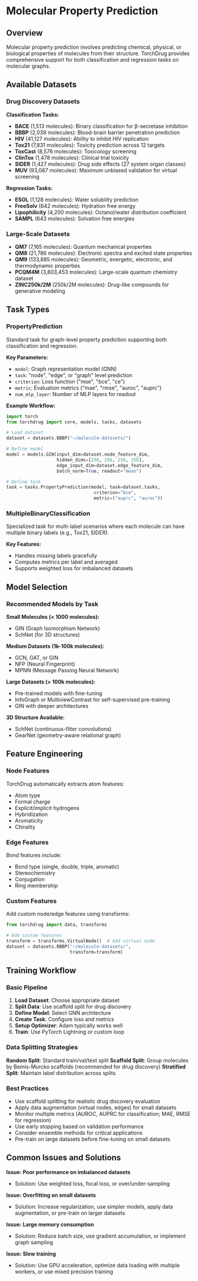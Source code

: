 # Molecular Property Prediction

## Overview

Molecular property prediction involves predicting chemical, physical, or biological properties of molecules from their structure. TorchDrug provides comprehensive support for both classification and regression tasks on molecular graphs.

## Available Datasets

### Drug Discovery Datasets

**Classification Tasks:**
- **BACE** (1,513 molecules): Binary classification for β-secretase inhibition
- **BBBP** (2,039 molecules): Blood-brain barrier penetration prediction
- **HIV** (41,127 molecules): Ability to inhibit HIV replication
- **Tox21** (7,831 molecules): Toxicity prediction across 12 targets
- **ToxCast** (8,576 molecules): Toxicology screening
- **ClinTox** (1,478 molecules): Clinical trial toxicity
- **SIDER** (1,427 molecules): Drug side effects (27 system organ classes)
- **MUV** (93,087 molecules): Maximum unbiased validation for virtual screening

**Regression Tasks:**
- **ESOL** (1,128 molecules): Water solubility prediction
- **FreeSolv** (642 molecules): Hydration free energy
- **Lipophilicity** (4,200 molecules): Octanol/water distribution coefficient
- **SAMPL** (643 molecules): Solvation free energies

### Large-Scale Datasets

- **QM7** (7,165 molecules): Quantum mechanical properties
- **QM8** (21,786 molecules): Electronic spectra and excited state properties
- **QM9** (133,885 molecules): Geometric, energetic, electronic, and thermodynamic properties
- **PCQM4M** (3,803,453 molecules): Large-scale quantum chemistry dataset
- **ZINC250k/2M** (250k/2M molecules): Drug-like compounds for generative modeling

## Task Types

### PropertyPrediction

Standard task for graph-level property prediction supporting both classification and regression.

**Key Parameters:**
- `model`: Graph representation model (GNN)
- `task`: "node", "edge", or "graph" level prediction
- `criterion`: Loss function ("mse", "bce", "ce")
- `metric`: Evaluation metrics ("mae", "rmse", "auroc", "auprc")
- `num_mlp_layer`: Number of MLP layers for readout

**Example Workflow:**
```python
import torch
from torchdrug import core, models, tasks, datasets

# Load dataset
dataset = datasets.BBBP("~/molecule-datasets/")

# Define model
model = models.GIN(input_dim=dataset.node_feature_dim,
                   hidden_dims=[256, 256, 256, 256],
                   edge_input_dim=dataset.edge_feature_dim,
                   batch_norm=True, readout="mean")

# Define task
task = tasks.PropertyPrediction(model, task=dataset.tasks,
                                 criterion="bce",
                                 metric=("auprc", "auroc"))
```

### MultipleBinaryClassification

Specialized task for multi-label scenarios where each molecule can have multiple binary labels (e.g., Tox21, SIDER).

**Key Features:**
- Handles missing labels gracefully
- Computes metrics per label and averaged
- Supports weighted loss for imbalanced datasets

## Model Selection

### Recommended Models by Task

**Small Molecules (< 1000 molecules):**
- GIN (Graph Isomorphism Network)
- SchNet (for 3D structures)

**Medium Datasets (1k-100k molecules):**
- GCN, GAT, or GIN
- NFP (Neural Fingerprint)
- MPNN (Message Passing Neural Network)

**Large Datasets (> 100k molecules):**
- Pre-trained models with fine-tuning
- InfoGraph or MultiviewContrast for self-supervised pre-training
- GIN with deeper architectures

**3D Structure Available:**
- SchNet (continuous-filter convolutions)
- GearNet (geometry-aware relational graph)

## Feature Engineering

### Node Features

TorchDrug automatically extracts atom features:
- Atom type
- Formal charge
- Explicit/implicit hydrogens
- Hybridization
- Aromaticity
- Chirality

### Edge Features

Bond features include:
- Bond type (single, double, triple, aromatic)
- Stereochemistry
- Conjugation
- Ring membership

### Custom Features

Add custom node/edge features using transforms:
```python
from torchdrug import data, transforms

# Add custom features
transform = transforms.VirtualNode()  # Add virtual node
dataset = datasets.BBBP("~/molecule-datasets/",
                        transform=transform)
```

## Training Workflow

### Basic Pipeline

1. **Load Dataset**: Choose appropriate dataset
2. **Split Data**: Use scaffold split for drug discovery
3. **Define Model**: Select GNN architecture
4. **Create Task**: Configure loss and metrics
5. **Setup Optimizer**: Adam typically works well
6. **Train**: Use PyTorch Lightning or custom loop

### Data Splitting Strategies

**Random Split**: Standard train/val/test split
**Scaffold Split**: Group molecules by Bemis-Murcko scaffolds (recommended for drug discovery)
**Stratified Split**: Maintain label distribution across splits

### Best Practices

- Use scaffold splitting for realistic drug discovery evaluation
- Apply data augmentation (virtual nodes, edges) for small datasets
- Monitor multiple metrics (AUROC, AUPRC for classification; MAE, RMSE for regression)
- Use early stopping based on validation performance
- Consider ensemble methods for critical applications
- Pre-train on large datasets before fine-tuning on small datasets

## Common Issues and Solutions

**Issue: Poor performance on imbalanced datasets**
- Solution: Use weighted loss, focal loss, or over/under-sampling

**Issue: Overfitting on small datasets**
- Solution: Increase regularization, use simpler models, apply data augmentation, or pre-train on larger datasets

**Issue: Large memory consumption**
- Solution: Reduce batch size, use gradient accumulation, or implement graph sampling

**Issue: Slow training**
- Solution: Use GPU acceleration, optimize data loading with multiple workers, or use mixed precision training
